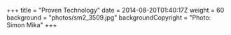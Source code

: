 +++
title = "Proven Technology"
date = 2014-08-20T01:40:17Z
weight = 60
background = "photos/sm2_3509.jpg"
backgroundCopyright = "Photo: Simon Mika"
+++
